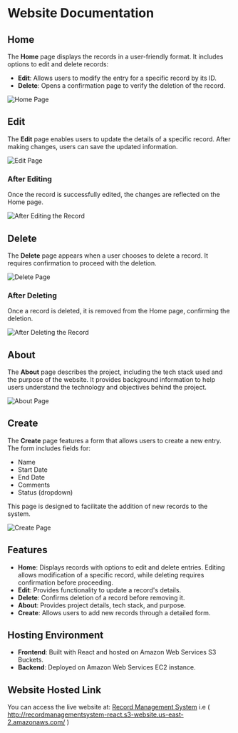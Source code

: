 # Website Documentation

## Home

The **Home** page displays the records in a user-friendly format. It includes options to edit and delete records:

- **Edit**: Allows users to modify the entry for a specific record by its ID.
- **Delete**: Opens a confirmation page to verify the deletion of the record.

![Home Page](https://github.com/user-attachments/assets/2b703c58-73d6-42b8-a120-90c81ef4f065)

## Edit

The **Edit** page enables users to update the details of a specific record. After making changes, users can save the updated information.

![Edit Page](https://github.com/user-attachments/assets/2f6a1e60-7ac0-4bb0-8bfc-8511cd117c2e)

### After Editing

Once the record is successfully edited, the changes are reflected on the Home page.

![After Editing the Record](https://github.com/user-attachments/assets/7afa4479-b9c7-41e3-84fd-ba13e94b8293)

## Delete

The **Delete** page appears when a user chooses to delete a record. It requires confirmation to proceed with the deletion.

![Delete Page](https://github.com/user-attachments/assets/771ed44a-a6f2-40ce-8df2-07b102e3c56a)

### After Deleting

Once a record is deleted, it is removed from the Home page, confirming the deletion.

![After Deleting the Record](https://github.com/user-attachments/assets/4a469e66-7e83-4d75-a881-209d697a6d27)

## About

The **About** page describes the project, including the tech stack used and the purpose of the website. It provides background information to help users understand the technology and objectives behind the project.

![About Page](https://github.com/user-attachments/assets/28de7c94-c4e2-4cca-9c4e-e6c9d0064787)

## Create

The **Create** page features a form that allows users to create a new entry. The form includes fields for:
- Name
- Start Date
- End Date
- Comments
- Status (dropdown)

This page is designed to facilitate the addition of new records to the system.

![Create Page](https://github.com/user-attachments/assets/dff57f8e-71eb-4334-a69a-31f2b0976d0c)

## Features

- **Home**: Displays records with options to edit and delete entries. Editing allows modification of a specific record, while deleting requires confirmation before proceeding.
- **Edit**: Provides functionality to update a record's details.
- **Delete**: Confirms deletion of a record before removing it.
- **About**: Provides project details, tech stack, and purpose.
- **Create**: Allows users to add new records through a detailed form.

## Hosting Environment

- **Frontend**: Built with React and hosted on Amazon Web Services S3 Buckets.
- **Backend**: Deployed on Amazon Web Services EC2 instance.

## Website Hosted Link

You can access the live website at: [Record Management System](http://recordmanagementsystem-react.s3-website.us-east-2.amazonaws.com/) i.e ( http://recordmanagementsystem-react.s3-website.us-east-2.amazonaws.com/ )
